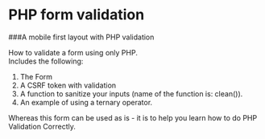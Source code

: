 # PHP form validation  

###A mobile first layout with PHP validation  
  
How to validate a form using only PHP.  
Includes the following:  
1. The Form  
2. A CSRF token with validation
3. A function to sanitize your inputs (name of the function is: clean()).  
4. An example of using a ternary operator.  
  
Whereas this form can be used as is - it is to help you learn how to do PHP Validation Correctly.
